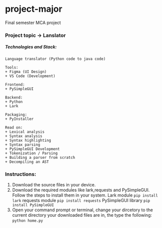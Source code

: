 # project-major
Final semester MCA project

### Project topic -> Lanslator 

##### Technologies and Stack:
```
Language translator (Python code to java code)

Tools:
+ Figma (UI Design)
+ VS Code (Development)

Frontend:
+ PySimpleGUI

Backend:
+ Python
+ Lark

Packaging:
+ PyInstaller

Read on:
+ Lexical analysis
+ Syntax analysis
+ Syntax highlighting
+ Syntax parsing
+ PySimpleGUI Development
+ Tokenization / Parsing
+ Building a parser from scratch
+ Decompiling an AST
```

### Instructions:

1. Download the source files in your device.
2. Download the required modules like lark,requests and PySimpleGUI. Follow the steps to install them in your system.
   Lark module
   ```pip install lark```
   requests module
   ```pip install requests```
   PySimpleGUI library
   ```pip install PySimpleGUI```
3. Open your command prompt or terminal, change your dircetory to the current directory your downloaded files are in, the type the following:
   ```python home.py```
   
